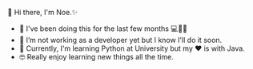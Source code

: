 👋 Hi there, I'm Noe.✨
- 📅 I've been doing this for the last few months 💻🔢🔡
- 🔭 I’m not working as a developer yet but I know I'll do it soon. 
- 🌱 Currently, I'm learning Python at University but my ❤️ is with Java. 
- 🤓 Really enjoy learning new things all the time. 
